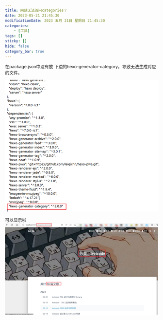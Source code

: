 ```yaml
---
title: 网站无法访问categories？
date: 2023-05-21 21:45:30
modificationDate: 2023 五月 21日 星期日 21:45:30
categories: 
	- [工具]
tags: []
sticky: []
hide: false
category_bar: true
---
```


在package.json中没有放 下边的hexo-generator-category，导致无法生成对应的文件。

![](../../imgs/Pasted%20image%2020230521214536.png)

可以显示啦
![](../../imgs/Pasted%20image%2020230521214912.png)